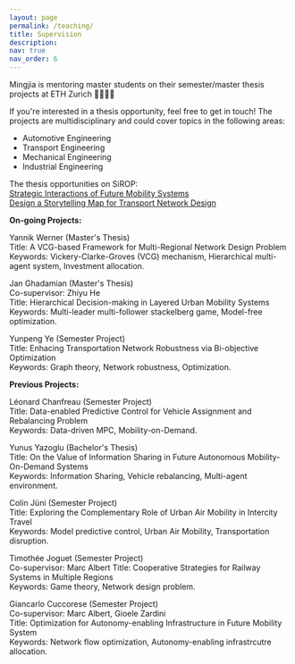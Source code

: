 ```yaml
---
layout: page
permalink: /teaching/
title: Supervision
description: 
nav: true
nav_order: 6
---
```


Mingjia is mentoring master students on their semester/master thesis projects at ETH Zurich :woman_student::man_student:

If you're interested in a thesis opportunity, feel free to get in touch! The projects are multidisciplinary and could cover topics in the following areas:
* Automotive Engineering
* Transport Engineering
* Mechanical Engineering
* Industrial Engineering

The thesis opportunities on SiROP: \
[Strategic Interactions of Future Mobility Systems](https://sirop.org/app/c62b4682-d2f1-460b-969c-6b739c36e6ea?_s=TwYdU2RY4vlQor-1&_k=TWKCQtaf6fBs5Xu6&4)\
 [Design a Storytelling Map for Transport Network Design](https://sirop.org/app/b6aad42e-78d6-4db1-a986-d56dbb6a58a4?_k=9kYsVQgUTD8dSFkD)

 **On-going Projects:**

 Yannik Werner (Master's Thesis)\
 Title: A VCG-based Framework for Multi-Regional Network Design Problem\
 Keywords: Vickery-Clarke-Groves (VCG) mechanism, Hierarchical multi-agent system,  Investment allocation.

 Jan Ghadamian (Master's Thesis)\
 Co-supervisor: Zhiyu He\
 Title: Hierarchical Decision-making in Layered Urban Mobility Systems\
 Keywords: Multi-leader multi-follower stackelberg game, Model-free optimization.

 Yunpeng Ye (Semester Project)\
 Title: Enhacing Transportation Network Robustness via Bi-objective Optimization\
 Keywords: Graph theory, Network robustness, Optimization.
 
**Previous Projects:**

 Léonard Chanfreau (Semester Project)\
 Title: Data-enabled Predictive Control for Vehicle Assignment and Rebalancing Problem\
 Keywords: Data-driven MPC,  Mobility-on-Demand.

 Yunus Yazoglu (Bachelor's Thesis)\
 Title: On the Value of Information Sharing in Future Autonomous Mobility-On-Demand Systems\
 Keywords: Information Sharing, Vehicle rebalancing, Multi-agent environment.

 Colin Jüni (Semester Project)\
 Title: Exploring the Complementary
 Role of Urban Air Mobility in Intercity Travel\
 Keywords: Model predictive control, Urban Air Mobility, Transportation disruption.

 Timothée Joguet (Semester Project)\
 Co-supervisor: Marc Albert
 Title: Cooperative Strategies for Railway Systems in Multiple Regions\
 Keywords: Game theory, Network design problem.


 Giancarlo Cuccorese (Semester Project)\
 Co-supervisor: Marc Albert, Gioele Zardini\
 Title: Optimization for Autonomy-enabling Infrastructure in Future Mobility System\
 Keywords: Network flow optimization, Autonomy-enabling infrastrcutre allocation.
